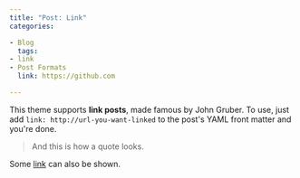 ```yaml
---
title: "Post: Link"
categories:

- Blog
  tags:
- link
- Post Formats
  link: https://github.com

---
```


This theme supports **link posts**, made famous by John Gruber. To use, just add `link: http://url-you-want-linked` to
the post's YAML front matter and you're done.

> And this is how a quote looks.

Some [link](#) can also be shown.